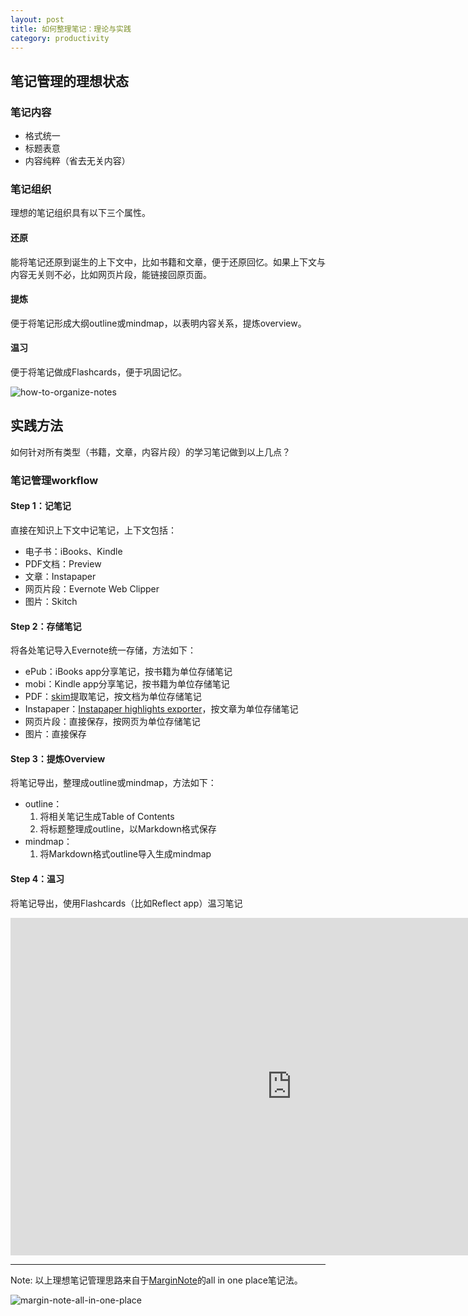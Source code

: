```yaml
---
layout: post
title: 如何整理笔记：理论与实践
category: productivity
---
```


## 笔记管理的理想状态

### 笔记内容

- 格式统一
- 标题表意
- 内容纯粹（省去无关内容）

### 笔记组织

理想的笔记组织具有以下三个属性。

#### 还原

能将笔记还原到诞生的上下文中，比如书籍和文章，便于还原回忆。如果上下文与内容无关则不必，比如网页片段，能链接回原页面。

#### 提炼

便于将笔记形成大纲outline或mindmap，以表明内容关系，提炼overview。

#### 温习

便于将笔记做成Flashcards，便于巩固记忆。

![how-to-organize-notes](https://i.imgur.com/yo3TQnE.png)

## 实践方法

如何针对所有类型（书籍，文章，内容片段）的学习笔记做到以上几点？

### 笔记管理workflow

#### Step 1：记笔记

直接在知识上下文中记笔记，上下文包括：

* 电子书：iBooks、Kindle
* PDF文档：Preview
* 文章：Instapaper
* 网页片段：Evernote Web Clipper
* 图片：Skitch

#### Step 2：存储笔记

将各处笔记导入Evernote统一存储，方法如下：

* ePub：iBooks app分享笔记，按书籍为单位存储笔记
* mobi：Kindle app分享笔记，按书籍为单位存储笔记
* PDF：[skim](https://skim-app.sourceforge.io/)提取笔记，按文档为单位存储笔记
* Instapaper：[Instapaper highlights exporter](https://chrome.google.com/webstore/detail/instapaper-highlights-exp/oiklmlodhebcmaijgmheoafagfhbeohm)，按文章为单位存储笔记
* 网页片段：直接保存，按网页为单位存储笔记
* 图片：直接保存

#### Step 3：提炼Overview

将笔记导出，整理成outline或mindmap，方法如下：

* outline：
    1. 将相关笔记生成Table of Contents
    2. 将标题整理成outline，以Markdown格式保存
* mindmap：
    1. 将Markdown格式outline导入生成mindmap

#### Step 4：温习

将笔记导出，使用Flashcards（比如Reflect app）温习笔记

<iframe src="http://www.xmind.net/embed/Ng8c" width="900px" height="540px" frameborder="0" scrolling="no"></iframe>

---

Note: 以上理想笔记管理思路来自于[MarginNote](https://marginnote.com/)的all in one place笔记法。

![margin-note-all-in-one-place](https://i.imgur.com/RJOY6rJ.png)